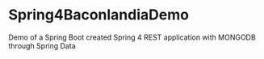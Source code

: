 Spring4BaconlandiaDemo
======================

Demo of a Spring Boot created Spring 4 REST application with MONGODB through Spring Data
